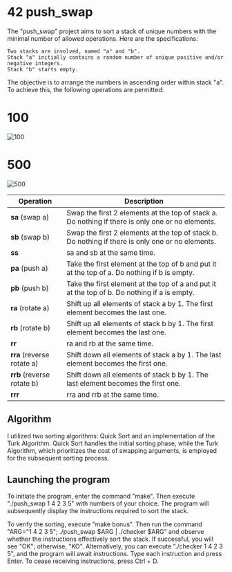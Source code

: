# 42 push_swap
The "push_swap" project aims to sort a stack of unique numbers with the minimal number of allowed operations. Here are the specifications:

    Two stacks are involved, named "a" and "b".
    Stack "a" initially contains a random number of unique positive and/or negative integers.
    Stack "b" starts empty.

The objective is to arrange the numbers in ascending order within stack "a". To achieve this, the following operations are permitted:
# 100
![100](https://github.com/MariPeretiatko/push_swap/assets/83024504/59a088d1-54f4-429d-84de-77916a90f566)

# 500
![500](https://github.com/MariPeretiatko/push_swap/assets/83024504/c5cae7c7-a368-4a85-92af-78cf3b029e31)


| Operation | Description |
| --------- | ----------- |
| **sa** (swap a) | Swap the first 2 elements at the top of stack a.  Do nothing if there is only one or no elements. |
| **sb** (swap b) | Swap the first 2 elements at the top of stack b. Do nothing if there is only one or no elements. |
| **ss** | sa and sb at the same time. |
| **pa** (push a) | Take the first element at the top of b and put it at the top of a. Do nothing if b is empty. |
| **pb** (push b) | Take the first element at the top of a and put it at the top of b. Do nothing if a is empty. |
| **ra** (rotate a) | Shift up all elements of stack a by 1. The first element becomes the last one. |
| **rb** (rotate b) | Shift up all elements of stack b by 1. The first element becomes the last one. |
| **rr** | ra and rb at the same time. |
| **rra** (reverse rotate a) | Shift down all elements of stack a by 1. The last element becomes the first one. |
| **rrb** (reverse rotate b) | Shift down all elements of stack b by 1. The last element becomes the first one. |
| **rrr** | rra and rrb at the same time. |

## Algorithm
I utilized two sorting algorithms: Quick Sort and an implementation of the Turk Algorithm. Quick Sort handles the initial sorting phase, while the Turk Algorithm, which prioritizes the cost of swapping arguments, is employed for the subsequent sorting process.


## Launching the program

To initiate the program, enter the command "make". Then execute "./push_swap 1 4 2 3 5" with numbers of your choice. The program will subsequently display the instructions required to sort the stack.

To verify the sorting, execute "make bonus". Then run the command "ARG="1 4 2 3 5"; ./push_swap $ARG | ./checker $ARG" and observe whether the instructions effectively sort the stack. If successful, you will see "OK"; otherwise, "KO". Alternatively, you can execute "./checker 1 4 2 3 5", and the program will await instructions. Type each instruction and press Enter. To cease receiving instructions, press Ctrl + D.

